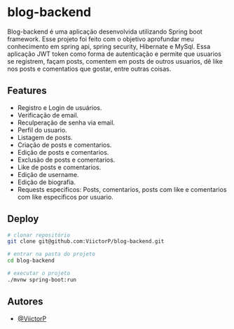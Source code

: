 
# blog-backend

Blog-backend é uma aplicação desenvolvida utilizando Spring boot framework. Esse projeto foi feito com o objetivo aprofundar meu conhecimento em spring api, spring security, Hibernate e MySql. Essa aplicação JWT token como forma de autenticação e permite que usuarios se registrem, façam posts, comentem em posts de outros usuarios, dê like nos posts e comentatios que gostar, entre outras coisas.
## Features

- Registro e Login de usuários.
- Verificação de email.
- Reculperação de senha via email.
- Perfil do usuario.
- Listagem de posts.
- Criação de posts e comentarios.
- Edição de posts e comentarios.
- Exclusão de posts e comentarios.
- Like de posts e comentarios.
- Edição de username.
- Edição de biografia.
- Requests especificos: Posts, comentarios, posts com like e comentarios com like especificos por usuario.


## Deploy


```bash
# clonar repositório
git clone git@github.com:ViictorP/blog-backend.git

# entrar na pasta do projeto
cd blog-backend

# executar o projeto
./mvnw spring-boot:run
```
## Autores

- [@ViictorP](https://www.github.com/ViictorP)

